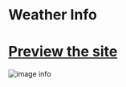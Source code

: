 
# Weather Info

# [Preview the site](https://github.com/Visheshkumar11/weather-info)

![image info](../assets/images/weather-info.png)
